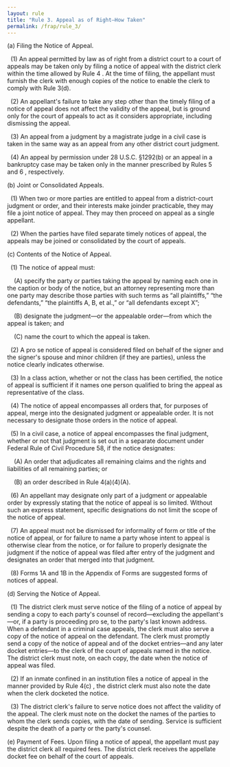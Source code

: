 ```yaml
---
layout: rule
title: "Rule 3. Appeal as of Right—How Taken"
permalink: /frap/rule_3/
---
```


(a) Filing the Notice of Appeal.


&nbsp;&nbsp;(1) An appeal permitted by law as of right from a district court to a court of appeals may be taken only by filing a notice of appeal with the district clerk within the time allowed by Rule 4 . At the time of filing, the appellant must furnish the clerk with enough copies of the notice to enable the clerk to comply with Rule 3(d).


&nbsp;&nbsp;(2) An appellant's failure to take any step other than the timely filing of a notice of appeal does not affect the validity of the appeal, but is ground only for the court of appeals to act as it considers appropriate, including dismissing the appeal.


&nbsp;&nbsp;(3) An appeal from a judgment by a magistrate judge in a civil case is taken in the same way as an appeal from any other district court judgment.


&nbsp;&nbsp;(4) An appeal by permission under 28 U.S.C. §1292(b) or an appeal in a bankruptcy case may be taken only in the manner prescribed by Rules 5 and 6 , respectively.


(b) Joint or Consolidated Appeals.


&nbsp;&nbsp;(1) When two or more parties are entitled to appeal from a district-court judgment or order, and their interests make joinder practicable, they may file a joint notice of appeal. They may then proceed on appeal as a single appellant.


&nbsp;&nbsp;(2) When the parties have filed separate timely notices of appeal, the appeals may be joined or consolidated by the court of appeals.


(c) Contents of the Notice of Appeal.


&nbsp;&nbsp;(1) The notice of appeal must:


&nbsp;&nbsp;&nbsp;&nbsp;(A) specify the party or parties taking the appeal by naming each one in the caption or body of the notice, but an attorney representing more than one party may describe those parties with such terms as “all plaintiffs,” “the defendants,” “the plaintiffs A, B, et al.,” or “all defendants except X”;


&nbsp;&nbsp;&nbsp;&nbsp;(B) designate the judgment—or the appealable order—from which the appeal is taken; and


&nbsp;&nbsp;&nbsp;&nbsp;(C) name the court to which the appeal is taken.


&nbsp;&nbsp;(2) A pro se notice of appeal is considered filed on behalf of the signer and the signer's spouse and minor children (if they are parties), unless the notice clearly indicates otherwise.


&nbsp;&nbsp;(3) In a class action, whether or not the class has been certified, the notice of appeal is sufficient if it names one person qualified to bring the appeal as representative of the class.


&nbsp;&nbsp;(4) The notice of appeal encompasses all orders that, for purposes of appeal, merge into the designated judgment or appealable order. It is not necessary to designate those orders in the notice of appeal.


&nbsp;&nbsp;(5) In a civil case, a notice of appeal encompasses the final judgment, whether or not that judgment is set out in a separate document under Federal Rule of Civil Procedure 58, if the notice designates:


&nbsp;&nbsp;&nbsp;&nbsp;(A) An order that adjudicates all remaining claims and the rights and liabilities of all remaining parties; or


&nbsp;&nbsp;&nbsp;&nbsp;(B) an order described in Rule 4(a)(4)(A).


&nbsp;&nbsp;(6) An appellant may designate only part of a judgment or appealable order by expressly stating that the notice of appeal is so limited. Without such an express statement, specific designations do not limit the scope of the notice of appeal.


&nbsp;&nbsp;(7) An appeal must not be dismissed for informality of form or title of the notice of appeal, or for failure to name a party whose intent to appeal is otherwise clear from the notice, or for failure to properly designate the judgment if the notice of appeal was filed after entry of the judgment and designates an order that merged into that judgment.


&nbsp;&nbsp;(8) Forms 1A and 1B in the Appendix of Forms are suggested forms of notices of appeal.


(d) Serving the Notice of Appeal.


&nbsp;&nbsp;(1) The district clerk must serve notice of the filing of a notice of appeal by sending a copy to each party's counsel of record—excluding the appellant's—or, if a party is proceeding pro se, to the party's last known address. When a defendant in a criminal case appeals, the clerk must also serve a copy of the notice of appeal on the defendant. The clerk must promptly send a copy of the notice of appeal and of the docket entries—and any later docket entries—to the clerk of the court of appeals named in the notice. The district clerk must note, on each copy, the date when the notice of appeal was filed.


&nbsp;&nbsp;(2) If an inmate confined in an institution files a notice of appeal in the manner provided by Rule 4(c) , the district clerk must also note the date when the clerk docketed the notice.


&nbsp;&nbsp;(3) The district clerk's failure to serve notice does not affect the validity of the appeal. The clerk must note on the docket the names of the parties to whom the clerk sends copies, with the date of sending. Service is sufficient despite the death of a party or the party's counsel.


(e) Payment of Fees. Upon filing a notice of appeal, the appellant must pay the district clerk all required fees. The district clerk receives the appellate docket fee on behalf of the court of appeals.
